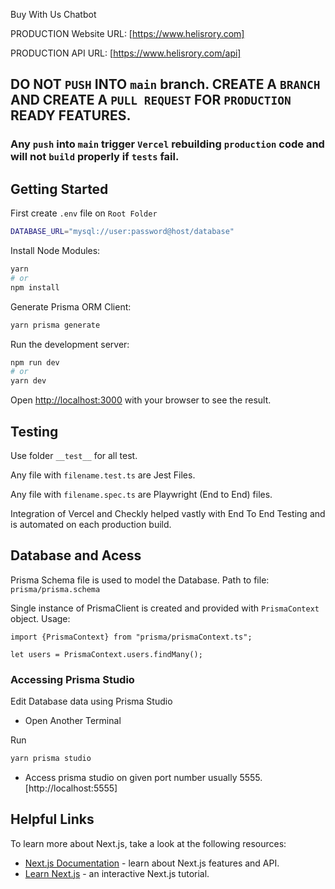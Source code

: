 Buy With Us Chatbot

PRODUCTION Website URL: [https://www.helisrory.com]

PRODUCTION API URL: [https://www.helisrory.com/api]

## DO NOT ```PUSH``` INTO ```main``` branch. CREATE A ```BRANCH``` AND CREATE A ```PULL REQUEST``` FOR ```PRODUCTION``` READY FEATURES.
### Any ```push``` into ```main``` trigger ```Vercel``` rebuilding ```production``` code and will not ```build``` properly if ```tests``` fail.

## Getting Started

First create ```.env``` file on ```Root Folder```
```bash
DATABASE_URL="mysql://user:password@host/database"
```

Install Node Modules:
```bash
yarn 
# or
npm install
```
Generate Prisma ORM Client:
```bash
yarn prisma generate
```
Run the development server:

```bash
npm run dev
# or
yarn dev
```
Open [http://localhost:3000](http://localhost:3000) with your browser to see the result.


## Testing
Use folder ```__test__``` for all test.

Any file with ```filename.test.ts``` are Jest Files.

Any file with ```filename.spec.ts``` are Playwright (End to End) files.

Integration of Vercel and Checkly helped vastly with End To End Testing and is automated on each production build.

## Database and Acess

Prisma Schema file is used to model the Database.
Path to file: ```prisma/prisma.schema ```

Single instance of PrismaClient is created and provided with ```PrismaContext``` object.
Usage:
```
import {PrismaContext} from "prisma/prismaContext.ts";

let users = PrismaContext.users.findMany();
```

### Accessing Prisma Studio
Edit Database data using Prisma Studio

- Open Another Terminal


Run
```bash
yarn prisma studio
```


- Access prisma studio on given port number usually 5555. [http://localhost:5555]



## Helpful Links
To learn more about Next.js, take a look at the following resources:

- [Next.js Documentation](https://nextjs.org/docs) - learn about Next.js features and API.
- [Learn Next.js](https://nextjs.org/learn) - an interactive Next.js tutorial.
